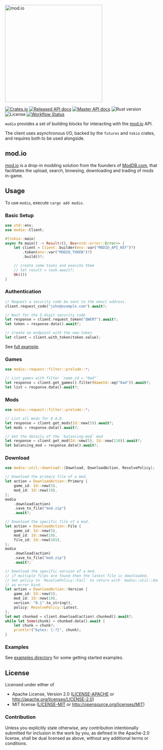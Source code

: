 <a href="https://mod.io"><img src="https://github.com/nickelc/modio-rs/raw/master/header.png" alt="mod.io" width="320"/></a>

[![Crates.io][crates-badge]][crates-url]
[![Released API docs][docs-badge]][docs-url]
[![Master API docs][master-docs-badge]][master-docs-url]
![Rust version][rust-version]
![License][license-badge]
[![Workflow Status][workflow-badge]][actions-url]

[crates-badge]: https://img.shields.io/crates/v/modio.svg
[crates-url]: https://crates.io/crates/modio
[docs-badge]: https://docs.rs/modio/badge.svg
[docs-url]: https://docs.rs/modio
[license-badge]: https://img.shields.io/crates/l/modio.svg
[master-docs-badge]: https://img.shields.io/badge/docs-master-green.svg
[master-docs-url]: https://nickelc.github.io/modio-rs/master/
[workflow-badge]: https://github.com/nickelc/modio-rs/workflows/ci/badge.svg
[actions-url]: https://github.com/nickelc/modio-rs/actions
[rust-version]: https://img.shields.io/badge/rust-1.83.0%2B-lightgrey.svg?logo=rust

`modio` provides a set of building blocks for interacting with the [mod.io](https://mod.io) API.

The client uses asynchronous I/O, backed by the `futures` and `tokio` crates, and requires both to be used alongside.

## mod.io
[mod.io](https://mod.io) is a drop-in modding solution from the founders of [ModDB.com](https://www.moddb.com),
that facilitates the upload, search, browsing, downloading and trading of mods in-game.

## Usage

To use `modio`, execute `cargo add modio`.

### Basic Setup
```rust
use std::env;
use modio::Client;

#[tokio::main]
async fn main() -> Result<(), Box<std::error::Error>> {
    let client = Client::builder(env::var("MODIO_API_KEY")?)
        .token(env::var("MODIO_TOKEN")?)
        .build()?;

    // create some tasks and execute them
    // let result = task.await?;
    Ok(())
}
```

### Authentication
```rust
// Request a security code be sent to the email address.
client.request_code("john@example.com").await?;

// Wait for the 5-digit security code
let response = client.request_token("QWERT").await?;
let token = response.data().await?;

// Create an endpoint with the new token
let client = client.with_token(token.value);
```
See [full example](examples/auth.rs).

### Games
```rust
use modio::request::filter::prelude::*;

// List games with filter `name_id = "0ad"`
let response = client.get_games().filter(NameId::eq("0ad")).await?;
let list = response.data().await?;
```

### Mods
```rust
use modio::request::filter::prelude::*;

// List all mods for 0 A.D.
let response = client.get_mods(Id::new(5)).await?;
let mods = response.data().await?;

// Get the details of the `balancing-mod` mod
let response = client.get_mod(Id::new(5), Id::new(110)).await?;
let balancing_mod = response.data().await?;
```

### Download
```rust
use modio::util::download::{Download, DownloadAction, ResolvePolicy};

// Download the primary file of a mod.
let action = DownloadAction::Primary {
    game_id: Id::new(5),
    mod_id: Id::new(19),
};
modio
    .download(action)
    .save_to_file("mod.zip")
    .await?;

// Download the specific file of a mod.
let action = DownloadAction::File {
    game_id: Id::new(5),
    mod_id: Id::new(19),
    file_id: Id::new(101),
};
modio
    .download(action)
    .save_to_file("mod.zip")
    .await?;

// Download the specific version of a mod.
// if multiple files are found then the latest file is downloaded.
// Set policy to `ResolvePolicy::Fail` to return with `modio::util::download::ErrorKind::MultipleFilesFound`
// as error kind.
let action = DownloadAction::Version {
    game_id: Id::new(5),
    mod_id: Id::new(19),
    version: "0.1".to_string(),
    policy: ResolvePolicy::Latest,
};
let mut chunked = client.download(action).chunked().await?;
while let Some(chunk) = chunked.data().await {
    let chunk = chunk?;
    println!("bytes: {:?}", chunk);
}
```

### Examples

See [examples directory](examples/) for some getting started examples.

## License

Licensed under either of

- Apache License, Version 2.0 ([LICENSE-APACHE](LICENSE-APACHE) or http://apache.org/licenses/LICENSE-2.0)
- MIT license ([LICENSE-MIT](LICENSE-MIT) or http://opensource.org/licenses/MIT)

### Contribution

Unless you explicitly state otherwise, any contribution intentionally submitted for inclusion in the work by you,
as defined in the Apache-2.0 license, shall be dual licensed as above, without any additional terms or conditions.
